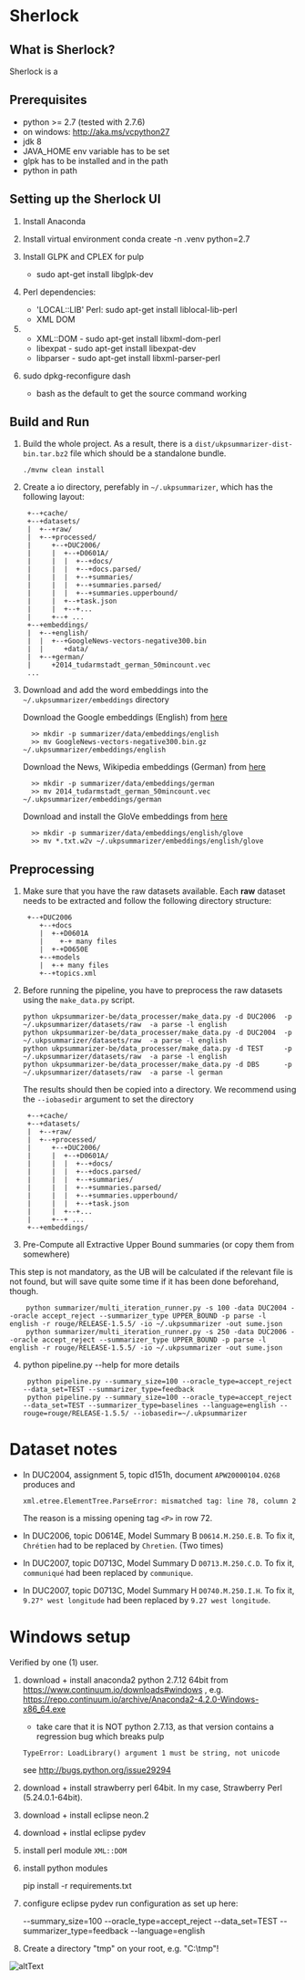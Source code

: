 # Sherlock

What is Sherlock?
------------
Sherlock is a 

Prerequisites
-------------

* python >= 2.7 (tested with 2.7.6)
* on windows: http://aka.ms/vcpython27
* jdk 8
* JAVA_HOME env variable has to be set
* glpk has to be installed and in the path
* python in path

## Setting up the Sherlock UI 

1. Install Anaconda
2. Install virtual environment conda create -n .venv python=2.7
3. Install GLPK and CPLEX for pulp
    -  sudo apt-get install libglpk-dev
    
4. Perl dependencies:
    - 'LOCAL::LIB' Perl: sudo apt-get install liblocal-lib-perl
    - XML DOM
5. - XML::DOM - sudo apt-get install libxml-dom-perl
   - libexpat - sudo apt-get install libexpat-dev
   - libparser - sudo apt-get install libxml-parser-perl

6. sudo dpkg-reconfigure dash
   - bash as the default to get the source command working

Build and Run
--------

1. Build the whole project. As a result, there is a `dist/ukpsummarizer-dist-bin.tar.bz2` file which should be a 
standalone bundle.

       ./mvnw clean install
       
2. Create a io directory, perefably in `~/.ukpsummarizer`, which has the following layout:

        +--+cache/
        +--+datasets/
        |  +--+raw/
        |  +--+processed/
        |     +--+DUC2006/
        |     |  +--+D0601A/
        |     |  |  +--+docs/
        |     |  |  +--+docs.parsed/
        |     |  |  +--+summaries/
        |     |  |  +--+summaries.parsed/
        |     |  |  +--+summaries.upperbound/
        |     |  +--+task.json
        |     |  +--+...
        |     +--+ ...
        +--+embeddings/
        |  +--+english/
        |  |  +--+GoogleNews-vectors-negative300.bin
        |  |     +data/
        |  +--+german/
        |     +2014_tudarmstadt_german_50mincount.vec
        ...

3. Download and add the word embeddings into the `~/.ukpsummarizer/embeddings` directory

   Download the Google embeddings (English) from [here](https://drive.google.com/file/d/0B7XkCwpI5KDYNlNUTTlSS21pQmM/)

		 >> mkdir -p summarizer/data/embeddings/english
		 >> mv GoogleNews-vectors-negative300.bin.gz ~/.ukpsummarizer/embeddings/english
		 
   Download the News, Wikipedia embeddings (German) from [here](https://public.ukp.informatik.tu-darmstadt.de/reimers/2014_german_embeddings/2014_tudarmstadt_german_50mincount.vec)
	
		 >> mkdir -p summarizer/data/embeddings/german
		 >> mv 2014_tudarmstadt_german_50mincount.vec ~/.ukpsummarizer/embeddings/german

   Download and install the GloVe embeddings from [here](https://nlp.stanford.edu/projects/glove/)
	
		 >> mkdir -p summarizer/data/embeddings/english/glove
		 >> mv *.txt.w2v ~/.ukpsummarizer/embeddings/english/glove
 
		 
Preprocessing
-------

1. Make sure that you have the raw datasets available. Each **raw** dataset needs to be extracted and follow the following directory structure:       

        +--+DUC2006
           +--+docs
           |  +-+D0601A
           |    +-+ many files
           |  +-+D0650E
           +--+models
           |  +-+ many files
           +--+topics.xml


2. Before running the pipeline, you have to preprocess the raw datasets using the `make_data.py` script. 
    
       python ukpsummarizer-be/data_processer/make_data.py -d DUC2006  -p ~/.ukpsummarizer/datasets/raw  -a parse -l english
       python ukpsummarizer-be/data_processer/make_data.py -d DUC2004  -p ~/.ukpsummarizer/datasets/raw  -a parse -l english
       python ukpsummarizer-be/data_processer/make_data.py -d TEST     -p ~/.ukpsummarizer/datasets/raw  -a parse -l english
       python ukpsummarizer-be/data_processer/make_data.py -d DBS      -p ~/.ukpsummarizer/datasets/raw  -a parse -l german

   The results should then be copied into a directory. We recommend using the `--iobasedir` argument to set the directory
 
        +--+cache/
        +--+datasets/
        |  +--+raw/
        |  +--+processed/
        |     +--+DUC2006/
        |     |  +--+D0601A/
        |     |  |  +--+docs/
        |     |  |  +--+docs.parsed/
        |     |  |  +--+summaries/
        |     |  |  +--+summaries.parsed/
        |     |  |  +--+summaries.upperbound/
        |     |  |  +--+task.json
        |     |  +--+...
        |     +--+ ...
        +--+embeddings/

3. Pre-Compute all Extractive Upper Bound summaries (or copy them from somewhere)

This step is not mandatory, as the UB will be calculated if the relevant file is not found, but will save quite some time if it has been done beforehand, though.

        python summarizer/multi_iteration_runner.py -s 100 -data DUC2004 --oracle accept_reject --summarizer_type UPPER_BOUND -p parse -l english -r rouge/RELEASE-1.5.5/ -io ~/.ukpsummarizer -out sume.json
        python summarizer/multi_iteration_runner.py -s 250 -data DUC2006 --oracle accept_reject --summarizer_type UPPER_BOUND -p parse -l english -r rouge/RELEASE-1.5.5/ -io ~/.ukpsummarizer -out sume.json
        
4. python pipeline.py --help for more details
    
        python pipeline.py --summary_size=100 --oracle_type=accept_reject --data_set=TEST --summarizer_type=feedback
        python pipeline.py --summary_size=100 --oracle_type=accept_reject --data_set=TEST --summarizer_type=baselines --language=english --rouge=rouge/RELEASE-1.5.5/ --iobasedir=~/.ukpsummarizer


Dataset notes
=============

* In DUC2004, assignment 5, topic d151h, document `APW20000104.0268` produces and
     
      xml.etree.ElementTree.ParseError: mismatched tag: line 78, column 2

    The reason is a missing opening tag `<P>` in row 72.

* In DUC2006, topic D0614E, Model Summary B `D0614.M.250.E.B`. To fix it, `Chrétien` had to be replaced by `Chretien`. (Two times)
* In DUC2007, topic D0713C, Model Summary D `D0713.M.250.C.D`. To fix it, `communiqué` had been replaced by `communique`. 
* In DUC2007, topic D0713C, Model Summary H `D0740.M.250.I.H`. To fix it, `9.27° west longitude` had been replaced by `9.27 west longitude`. 

Windows setup
=============

Verified by one (1) user.

1. download + install anaconda2 python 2.7.12 64bit from https://www.continuum.io/downloads#windows , e.g. https://repo.continuum.io/archive/Anaconda2-4.2.0-Windows-x86_64.exe
   * take care that it is NOT python 2.7.13, as that version contains a regression bug which breaks pulp
    
    ``TypeError: LoadLibrary() argument 1 must be string, not unicode``
    
    see http://bugs.python.org/issue29294
    
1. download + install strawberry perl 64bit. In my case, Strawberry Perl (5.24.0.1-64bit).
1. download + install eclipse neon.2
1. download + instlal eclipse pydev
1. install perl module `XML::DOM`
1. install python modules

	pip install -r requirements.txt
  
1. configure eclipse pydev run configuration as set up here: 
      
      --summary_size=100 --oracle_type=accept_reject --data_set=TEST --summarizer_type=feedback --language=english
 
1. Create a directory "tmp" on your root, e.g. "C:\tmp"!


![altText][pydev-windows]




[pydev-windows]: docs/windows-eclipse-pydev-run-config.png "Run configuration for windows"
  

